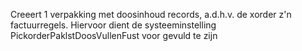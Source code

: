 Creeert 1 verpakking met doosinhoud records, a.d.h.v. de xorder z'n factuurregels. Hiervoor dient de systeeminstelling PickorderPaklstDoosVullenFust voor gevuld te zijn